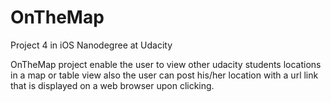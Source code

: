 # OnTheMap
Project 4 in iOS Nanodegree at Udacity

OnTheMap project enable the user to view other udacity students locations in a map or table view also the user can post his/her location with a url link that is displayed on a web browser upon clicking.
